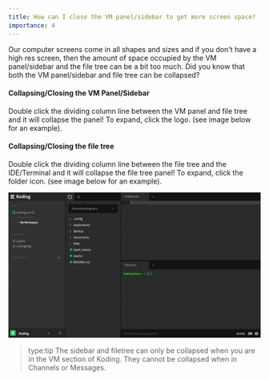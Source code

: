 ```yaml
---
title: How can I close the VM panel/sidebar to get more screen space?
importance: 4
---
```


Our computer screens come in all shapes and sizes and if you don't have a high res screen,
then the amount of space occupied by the VM panel/sidebar and the file tree can be a bit
too much. Did you know that both the VM panel/sidebar and file tree can be collapsed?

#### Collapsing/Closing the VM Panel/Sidebar
Double click the dividing column line between the VM panel and file tree and it will collapse
the panel! To expand, click the logo. (see image below for an example).


#### Collapsing/Closing the file tree
Double click the dividing column line between the file tree and the IDE/Terminal and it will collapse
the file tree panel! To expand, click the folder icon. (see image below for an example).

![Sidebar Collapse](/faq/sidebar-collapse/sidebar.gif)

> type:tip
> The sidebar and filetree can only be collapsed when you are in the VM section of Koding.
> They cannot be collapsed when in Channels or Messages.
